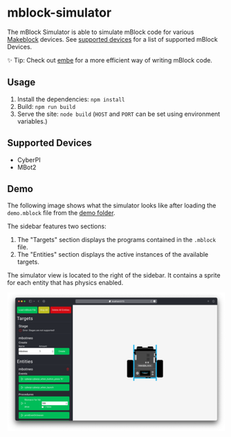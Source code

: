 # mblock-simulator

The mBlock Simulator is able to simulate mBlock code for various [Makeblock](https://www.makeblock.com) devices. See [supported devices](#supported-devices) for a list of supported mBlock Devices.

✨ Tip: Check out [embe](https://github.com/Bananenpro/embe) for a more efficient way of writing mBlock code.

## Usage

1. Install the dependencies: `npm install`
2. Build: `npm run build`
3. Serve the site: `node build` (`HOST` and `PORT` can be set using environment variables.)

## Supported Devices

- CyberPI
- MBot2

## Demo

The following image shows what the simulator looks like after loading the `demo.mblock` file from the [demo folder](demo/).

The sidebar features two sections: 
1. The "Targets" section displays the programs contained in the `.mblock` file.
2. The "Entities" section displays the active instances of the available targets.

The simulator view is located to the right of the sidebar. It contains a sprite for each entity that has physics enabled.

![Screenshot of the simulator after loading the mBlock demo file.](demo/demo-screenshot.png)
